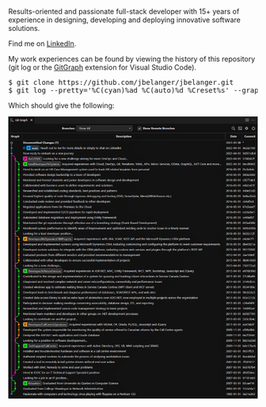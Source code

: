 Results-oriented and passionate full-stack developer with 15+ years of experience in designing, developing and deploying innovative software solutions. 

Find me on <a href="https://www.linkedin.com/in/joel-belanger-698a86245/">LinkedIn</a>.

My work experiences can be found by viewing the history of this repository (git log or the <a href="https://marketplace.visualstudio.com/items?itemName=mhutchie.git-graph">GitGraph</a> extension for Visual Studio Code).

<pre>
$ git clone https://github.com/jbelanger/jbelanger.git
$ git log --pretty='%C(cyan)%ad %C(auto)%d %Creset%s' --graph --date=short
</pre>

Which should give the following:

<img src="GitGraph.png" />

